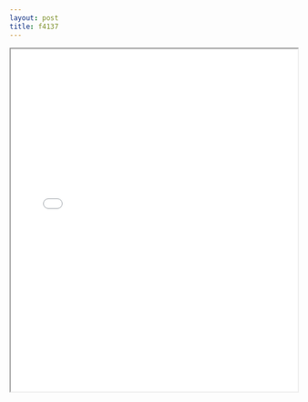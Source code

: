 ```yaml
---
layout: post
title: f4137
---
```


<div class="pdf-container">
<iframe src="/ea/assets/pdfs/f4137.pdf" height="600" width="100%" allowFullScreen="true"></iframe>
</div>

